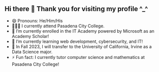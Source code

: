 ## Hi there 👋 Thank you for visiting my profile ^_^

- 😄 Pronouns: He/Him/His 
- 🧑🏻‍🏫 I currently attend Pasadena City College.
- 🔭 I’m currently enrolled in the IT Academy powered by Microsoft as an Academy Scholar!
- 🌱 I’m currently learning web development, cybersecurity, and IT!
- 🔮 In Fall 2023, I will transfer to the University of California, Irvine as a Data Science major.
- ⚡ Fun fact: I currently tutor computer science and mathematics at Pasadena City College! 


